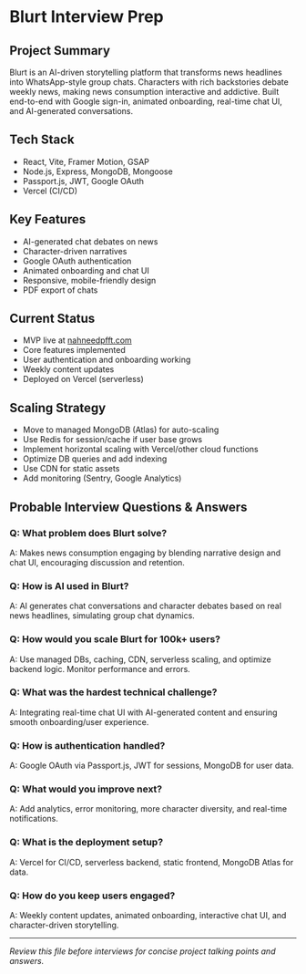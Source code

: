 # Blurt Interview Prep

## Project Summary
Blurt is an AI-driven storytelling platform that transforms news headlines into WhatsApp-style group chats. Characters with rich backstories debate weekly news, making news consumption interactive and addictive. Built end-to-end with Google sign-in, animated onboarding, real-time chat UI, and AI-generated conversations.

## Tech Stack
- React, Vite, Framer Motion, GSAP
- Node.js, Express, MongoDB, Mongoose
- Passport.js, JWT, Google OAuth
- Vercel (CI/CD)

## Key Features
- AI-generated chat debates on news
- Character-driven narratives
- Google OAuth authentication
- Animated onboarding and chat UI
- Responsive, mobile-friendly design
- PDF export of chats

## Current Status
- MVP live at [nahneedpfft.com](https://www.nahneedpfft.com)
- Core features implemented
- User authentication and onboarding working
- Weekly content updates
- Deployed on Vercel (serverless)

## Scaling Strategy
- Move to managed MongoDB (Atlas) for auto-scaling
- Use Redis for session/cache if user base grows
- Implement horizontal scaling with Vercel/other cloud functions
- Optimize DB queries and add indexing
- Use CDN for static assets
- Add monitoring (Sentry, Google Analytics)

## Probable Interview Questions & Answers

### Q: What problem does Blurt solve?
A: Makes news consumption engaging by blending narrative design and chat UI, encouraging discussion and retention.

### Q: How is AI used in Blurt?
A: AI generates chat conversations and character debates based on real news headlines, simulating group chat dynamics.

### Q: How would you scale Blurt for 100k+ users?
A: Use managed DBs, caching, CDN, serverless scaling, and optimize backend logic. Monitor performance and errors.

### Q: What was the hardest technical challenge?
A: Integrating real-time chat UI with AI-generated content and ensuring smooth onboarding/user experience.

### Q: How is authentication handled?
A: Google OAuth via Passport.js, JWT for sessions, MongoDB for user data.

### Q: What would you improve next?
A: Add analytics, error monitoring, more character diversity, and real-time notifications.

### Q: What is the deployment setup?
A: Vercel for CI/CD, serverless backend, static frontend, MongoDB Atlas for data.

### Q: How do you keep users engaged?
A: Weekly content updates, animated onboarding, interactive chat UI, and character-driven storytelling.

---

*Review this file before interviews for concise project talking points and answers.*
